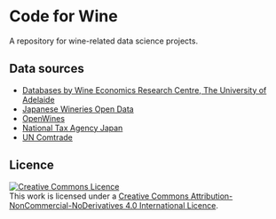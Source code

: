 # Code for Wine
A repository for wine-related data science projects.

## Data sources
- [Databases by Wine Economics Research Centre, The University of Adelaide](https://economics.adelaide.edu.au/wine-economics/databases)
- [Japanese Wineries Open Data](https://savethetables.org/winery/)
- [OpenWines](https://github.com/OpenWines)
- [National Tax Agency Japan](https://www.nta.go.jp/taxes/sake/shiori-gaikyo/seizogaikyo/09.htm)
- [UN Comtrade](https://comtrade.un.org/)

## Licence
<a rel="license" href="http://creativecommons.org/licenses/by-nc-nd/4.0/"><img alt="Creative Commons Licence" style="border-width:0" src="https://i.creativecommons.org/l/by-nc-nd/4.0/88x31.png" /></a><br />This work is licensed under a <a rel="licence" href="http://creativecommons.org/licenses/by-nc-nd/4.0/">Creative Commons Attribution-NonCommercial-NoDerivatives 4.0 International Licence</a>.
